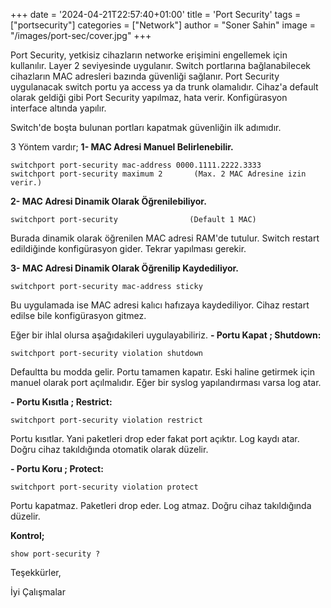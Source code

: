 +++
date = '2024-04-21T22:57:40+01:00'
title = 'Port Security'
tags = ["portsecurity"]
categories = ["Network"]
author = "Soner Sahin"
image = "/images/port-sec/cover.jpg"
+++

Port Security, yetkisiz cihazların networke erişimini engellemek için kullanılır. Layer 2 seviyesinde uygulanır. Switch portlarına bağlanabilecek cihazların MAC adresleri bazında güvenliği sağlanır. Port Security uygulanacak switch portu ya access ya da trunk olamalıdır. Cihaz'a default olarak geldiği gibi Port Security yapılmaz, hata verir.
Konfigürasyon interface altında yapılır.

Switch'de boşta bulunan portları kapatmak güvenliğin ilk adımıdır.

3 Yöntem vardır;
**1- MAC Adresi Manuel Belirlenebilir.**
```
switchport port-security mac-address 0000.1111.2222.3333
switchport port-security maximum 2       (Max. 2 MAC Adresine izin verir.)
```

**2- MAC Adresi Dinamik Olarak Öğrenilebiliyor.**
```
switchport port-security                (Default 1 MAC)
```
Burada dinamik olarak öğrenilen MAC adresi RAM'de tutulur. Switch restart edildiğinde konfigürasyon gider. Tekrar yapılması gerekir.

**3- MAC Adresi Dinamik Olarak Öğrenilip Kaydediliyor.**
```
switchport port-security mac-address sticky
```
Bu uygulamada ise MAC adresi kalıcı hafızaya kaydediliyor. Cihaz restart edilse bile konfigürasyon gitmez.


Eğer bir ihlal olursa aşağıdakileri uygulayabiliriz.
**- Portu Kapat ; Shutdown:**
```
switchport port-security violation shutdown
```

Defaultta bu modda gelir. Portu tamamen kapatır. Eski haline getirmek için manuel olarak port açılmalıdır. Eğer bir syslog yapılandırması varsa log atar. 

**- Portu Kısıtla ; Restrict:**
```
switchport port-security violation restrict
```
Portu kısıtlar. Yani paketleri drop eder fakat port açıktır. Log kaydı atar. Doğru cihaz takıldığında otomatik olarak düzelir.

**- Portu Koru ; Protect:**
```
switchport port-security violation protect
```
Portu kapatmaz. Paketleri drop eder. Log atmaz. Doğru cihaz takıldığında düzelir.

**Kontrol;**
```
show port-security ?
```

Teşekkürler,

İyi Çalışmalar